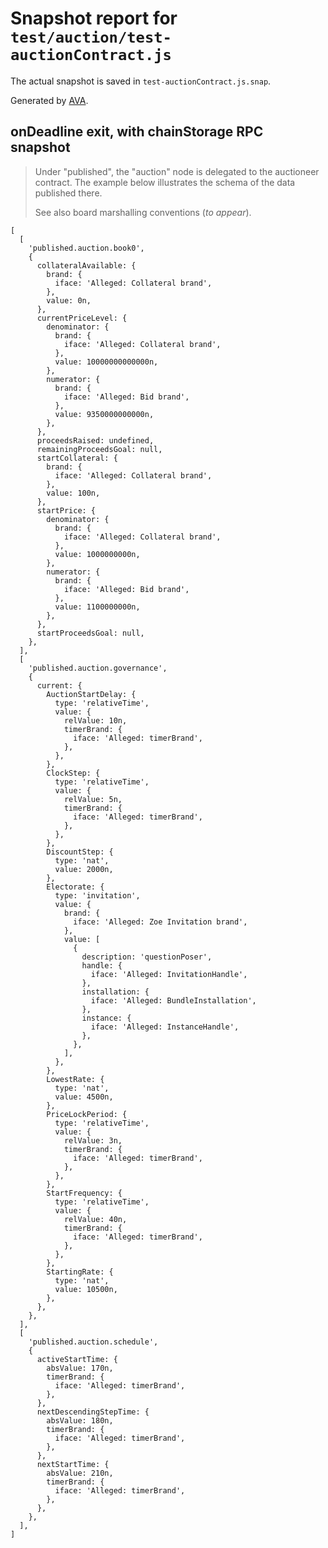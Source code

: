 # Snapshot report for `test/auction/test-auctionContract.js`

The actual snapshot is saved in `test-auctionContract.js.snap`.

Generated by [AVA](https://avajs.dev).

## onDeadline exit, with chainStorage RPC snapshot

> Under "published", the "auction" node is delegated to the auctioneer contract.
> The example below illustrates the schema of the data published there.
> 
> See also board marshalling conventions (_to appear_).

    [
      [
        'published.auction.book0',
        {
          collateralAvailable: {
            brand: {
              iface: 'Alleged: Collateral brand',
            },
            value: 0n,
          },
          currentPriceLevel: {
            denominator: {
              brand: {
                iface: 'Alleged: Collateral brand',
              },
              value: 10000000000000n,
            },
            numerator: {
              brand: {
                iface: 'Alleged: Bid brand',
              },
              value: 9350000000000n,
            },
          },
          proceedsRaised: undefined,
          remainingProceedsGoal: null,
          startCollateral: {
            brand: {
              iface: 'Alleged: Collateral brand',
            },
            value: 100n,
          },
          startPrice: {
            denominator: {
              brand: {
                iface: 'Alleged: Collateral brand',
              },
              value: 1000000000n,
            },
            numerator: {
              brand: {
                iface: 'Alleged: Bid brand',
              },
              value: 1100000000n,
            },
          },
          startProceedsGoal: null,
        },
      ],
      [
        'published.auction.governance',
        {
          current: {
            AuctionStartDelay: {
              type: 'relativeTime',
              value: {
                relValue: 10n,
                timerBrand: {
                  iface: 'Alleged: timerBrand',
                },
              },
            },
            ClockStep: {
              type: 'relativeTime',
              value: {
                relValue: 5n,
                timerBrand: {
                  iface: 'Alleged: timerBrand',
                },
              },
            },
            DiscountStep: {
              type: 'nat',
              value: 2000n,
            },
            Electorate: {
              type: 'invitation',
              value: {
                brand: {
                  iface: 'Alleged: Zoe Invitation brand',
                },
                value: [
                  {
                    description: 'questionPoser',
                    handle: {
                      iface: 'Alleged: InvitationHandle',
                    },
                    installation: {
                      iface: 'Alleged: BundleInstallation',
                    },
                    instance: {
                      iface: 'Alleged: InstanceHandle',
                    },
                  },
                ],
              },
            },
            LowestRate: {
              type: 'nat',
              value: 4500n,
            },
            PriceLockPeriod: {
              type: 'relativeTime',
              value: {
                relValue: 3n,
                timerBrand: {
                  iface: 'Alleged: timerBrand',
                },
              },
            },
            StartFrequency: {
              type: 'relativeTime',
              value: {
                relValue: 40n,
                timerBrand: {
                  iface: 'Alleged: timerBrand',
                },
              },
            },
            StartingRate: {
              type: 'nat',
              value: 10500n,
            },
          },
        },
      ],
      [
        'published.auction.schedule',
        {
          activeStartTime: {
            absValue: 170n,
            timerBrand: {
              iface: 'Alleged: timerBrand',
            },
          },
          nextDescendingStepTime: {
            absValue: 180n,
            timerBrand: {
              iface: 'Alleged: timerBrand',
            },
          },
          nextStartTime: {
            absValue: 210n,
            timerBrand: {
              iface: 'Alleged: timerBrand',
            },
          },
        },
      ],
    ]
